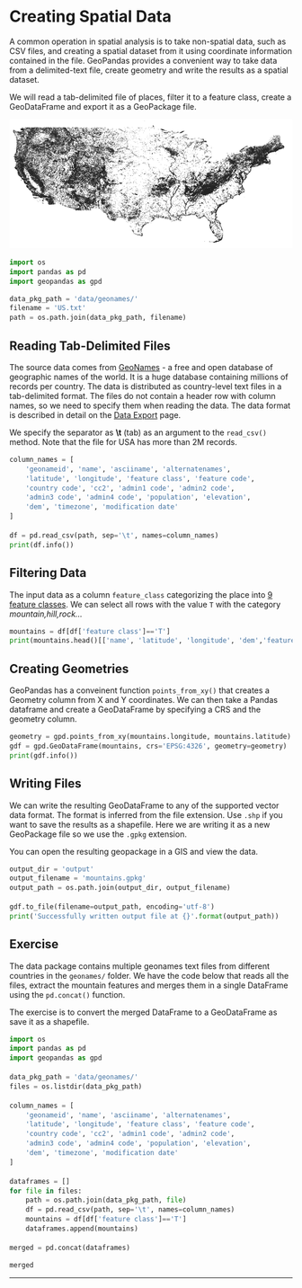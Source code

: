 # Creating Spatial Data

A common operation in spatial analysis is to take non-spatial data, such as CSV files, and creating a spatial dataset from it using coordinate information contained in the file. GeoPandas provides a convenient way to take data from a delimited-text file, create geometry and write the results as a spatial dataset.

We will read a tab-delimited file of places, filter it to a feature class, create a GeoDataFrame and export it as a GeoPackage file.

![](https://github.com/spatialthoughts/python-foundation-web/blob/master/images/python_foundation/geonames_mountains.png?raw=1)


```python
import os
import pandas as pd
import geopandas as gpd
```


```python
data_pkg_path = 'data/geonames/'
filename = 'US.txt'
path = os.path.join(data_pkg_path, filename)
```

## Reading Tab-Delimited Files

The source data comes from [GeoNames](https://en.wikipedia.org/wiki/GeoNames) - a free and open database of geographic names of the world. It is a huge database containing millions of records per country. The data is distributed as country-level text files in a tab-delimited format. The files do not contain a header row with column names, so we need to specify them when reading the data. The data format is described in detail on the [Data Export](https://www.geonames.org/export/) page.

We specify the separator as **\\t** (tab) as an argument to the `read_csv()` method. Note that the file for USA has more than 2M records.


```python
column_names = [
    'geonameid', 'name', 'asciiname', 'alternatenames',
    'latitude', 'longitude', 'feature class', 'feature code',
    'country code', 'cc2', 'admin1 code', 'admin2 code',
    'admin3 code', 'admin4 code', 'population', 'elevation',
    'dem', 'timezone', 'modification date'
]

df = pd.read_csv(path, sep='\t', names=column_names)
print(df.info())
```

## Filtering Data

The input data as a column `feature_class` categorizing the place into [9 feature classes](https://www.geonames.org/export/codes.html). We can select all rows with the value `T` with the category  *mountain,hill,rock...*


```python
mountains = df[df['feature class']=='T']
print(mountains.head()[['name', 'latitude', 'longitude', 'dem','feature class']])
```

## Creating Geometries

GeoPandas has a conveinent function `points_from_xy()` that creates a Geometry column from X and Y coordinates. We can then take a Pandas dataframe and create a GeoDataFrame by specifying a CRS and the geometry column.


```python
geometry = gpd.points_from_xy(mountains.longitude, mountains.latitude)
gdf = gpd.GeoDataFrame(mountains, crs='EPSG:4326', geometry=geometry)
print(gdf.info())
```

## Writing Files

We can write the resulting GeoDataFrame to any of the supported vector data format. The format is inferred from the file extension. Use `.shp` if you want to save the results as a shapefile. Here we are writing it as a new GeoPackage file so we use the `.gpkg` extension.

You can open the resulting geopackage in a GIS and view the data.


```python
output_dir = 'output'
output_filename = 'mountains.gpkg'
output_path = os.path.join(output_dir, output_filename)

gdf.to_file(filename=output_path, encoding='utf-8')
print('Successfully written output file at {}'.format(output_path))
```

## Exercise

The data package contains multiple geonames text files from different countries in the `geonames/` folder. We have the code below that reads all the files, extract the mountain features and merges them in a single DataFrame using the `pd.concat()` function.

The exercise is to convert the merged DataFrame to a GeoDataFrame as save it as a shapefile.


```python
import os
import pandas as pd
import geopandas as gpd

data_pkg_path = 'data/geonames/'
files = os.listdir(data_pkg_path)

column_names = [
    'geonameid', 'name', 'asciiname', 'alternatenames',
    'latitude', 'longitude', 'feature class', 'feature code',
    'country code', 'cc2', 'admin1 code', 'admin2 code',
    'admin3 code', 'admin4 code', 'population', 'elevation',
    'dem', 'timezone', 'modification date'
]

dataframes = []
for file in files:
    path = os.path.join(data_pkg_path, file)
    df = pd.read_csv(path, sep='\t', names=column_names)
    mountains = df[df['feature class']=='T']
    dataframes.append(mountains)

merged = pd.concat(dataframes)
```


```python
merged
```

----
